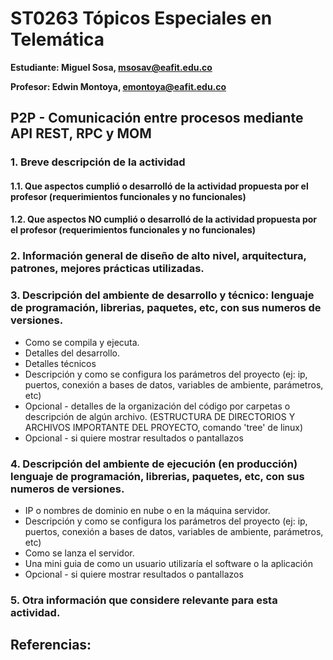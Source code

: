 # ST0263 Tópicos Especiales en Telemática

**Estudiante: Miguel Sosa, msosav@eafit.edu.co**

**Profesor: Edwin Montoya, emontoya@eafit.edu.co**

## P2P - Comunicación entre procesos mediante API REST, RPC y MOM

### 1. Breve descripción de la actividad

#### 1.1. Que aspectos cumplió o desarrolló de la actividad propuesta por el profesor (requerimientos funcionales y no funcionales)

#### 1.2. Que aspectos NO cumplió o desarrolló de la actividad propuesta por el profesor (requerimientos funcionales y no funcionales)

### 2. Información general de diseño de alto nivel, arquitectura, patrones, mejores prácticas utilizadas.

### 3. Descripción del ambiente de desarrollo y técnico: lenguaje de programación, librerias, paquetes, etc, con sus numeros de versiones.

- Como se compila y ejecuta.
- Detalles del desarrollo.
- Detalles técnicos
- Descripción y como se configura los parámetros del proyecto (ej: ip, puertos, conexión a bases de datos, variables de ambiente, parámetros, etc)
- Opcional - detalles de la organización del código por carpetas o descripción de algún archivo. (ESTRUCTURA DE DIRECTORIOS Y ARCHIVOS IMPORTANTE DEL PROYECTO, comando 'tree' de linux)
- Opcional - si quiere mostrar resultados o pantallazos

### 4. Descripción del ambiente de ejecución (en producción) lenguaje de programación, librerias, paquetes, etc, con sus numeros de versiones.

- IP o nombres de dominio en nube o en la máquina servidor.
- Descripción y como se configura los parámetros del proyecto (ej: ip, puertos, conexión a bases de datos, variables de ambiente, parámetros, etc)
- Como se lanza el servidor.
- Una mini guia de como un usuario utilizaría el software o la aplicación
- Opcional - si quiere mostrar resultados o pantallazos 

### 5. Otra información que considere relevante para esta actividad.

## Referencias:
